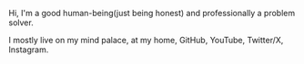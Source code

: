 Hi, I'm a good human-being(just being honest) and professionally a problem solver.

I mostly live on my mind palace, at my home, GitHub, YouTube, Twitter/X, Instagram.
